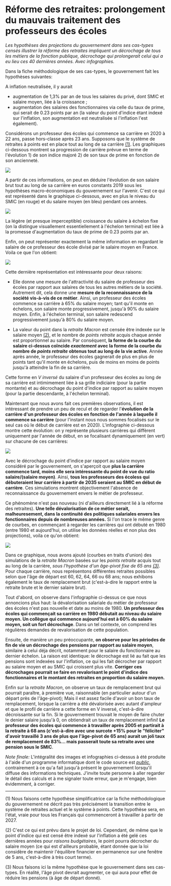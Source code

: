 # Réforme des retraites: prolongement du mauvais traitement des professeurs des écoles


*Les hypothèses des projections du gouvernement dans ses cas-types censés illustrer la réforme des retraites impliquent un décrochage de tous les métiers de la fonction publique, décrochage qui prolongerait celui qui a eu lieu ces 40 dernières années. Avec infographies.*


Dans la fiche méthodologique de ses cas-types, le gouvernement fait les hypothèses suivantes:

A inflation neutralisée, il y aurait

- augmentation de 1,3% par an de tous les salaires du privé, dont SMIC et salaire moyen, liée à la croissance ;
- augmentation des salaires des fonctionnaires via celle du taux de prime, qui serait de 0.23 points par an (la valeur du point d'indice étant indexé sur l'inflation, son augmentation est neutralisée si l'inflation l'est également).

Considérons un professeur des écoles qui commence sa carrière en 2020 à 22 ans, passe hors-classe après 23 ans. Supposons que le système de retraites à points est en place tout au long de sa carrière [(1)](#note1). Les graphiques ci-dessous montrent sa progression de carrière prévue en terme de l'évolution 1) de son indice majoré  2) de son taux de prime en fonction de son ancienneté.

![](./grille.png)

A partir de ces informations, on peut en déduire l'évolution de son salaire brut tout au long de sa carrière en euros constants 2019 sous les hypothèses macro-économiques du gouvernement sur l'avenir. C'est ce qui est représenté dans le graphique ci-dessous, avec en plus le niveau du SMIC (en rouge) et du salaire moyen (en bleu) pendant ces années.

![](./salaireEC.png)

La légère (et presque imperceptible) croissance du salaire à échelon fixe (on la distingue visuallement essentiellement à l'échelon terminal) est liée à la promesse d'augmentation du taux de prime de 0.23 points par an. 

Enfin, on peut représenter exactement la même information en regardant le salaire de ce professeur des école divisé par le salaire moyen en France. Voila ce que l'on obtient:

![](./salaireRel.png)

Cette dernière représentation est intéressante pour deux raisons:

- Elle donne une mesure de l'attractivité du salaire de professeur des écoles par rapport aux salaires de tous les autres métiers de la société. Autrement dit, cela donne une **mesure de la reconnaissance de la société vis-à-vis de ce métier**. Ainsi, un professeur des écoles commence sa carrière à 65% du salaire moyen; tant qu'il monte en échelons, son salaire monte progressivement, jusqu'à 90% du salaire moyen. Enfin, à l'échelon terminal, son salaire redescend progressivement jusqu'à 80% du salaire moyen.

- La valeur du point dans la *retraite Macron* est censée être indexée sur le salaire moyen [(2)](#note2), et le nombre de *points retraite* acquis chaque année est proportionnel au salaire. Par conséquent, **la forme de la courbe du salaire ci-dessus coïncide *exactement* avec la forme de la courbe du nombre de *points retraite* obtenus tout au long de la vie active**. Année après année, le professeur des écoles gagnerait de plus en plus de points tant qu'il monte en échelons, puis de moins en moins de points jusqu'à atteindre la fin de sa carrière.

Cette forme en *V inversé* du salaire d'un professeur des écoles au long de sa carrière est intimimement liée à sa grille indiciaire (pour la partie montante) et au décrochage du point d'indice par rapport au salaire moyen (pour la partie descendante, à l'échelon terminal).


Maintenant que nous avons fait ces premières observations, il est intéressant de prendre un peu de recul et de regarder l'**évolution de la carrière d'un professeur des écoles en fonction de l'année à laquelle il commence sa carrière** (pour l'instant nous nous sommes focalisés sur le seul cas où le début de carrière est en 2020). L'infographie ci-dessous montre cette évolution: on y représente plusieurs carrières qui diffèrent uniquement par l'année de début, en se focalisant dynamiquement (en vert) sur chacune de ces carrières:

![](./selonannee.gif)

Avec le décrochage du point d'indice par rapport au salaire moyen considéré par le gouvernement, on s'aperçoit que **plus la carrière commence tard, moins elle sera intéressante du point de vue du ratio salaire/(salaire moyen)**. Ainsi, **tous les professeurs des écoless qui débuteraient leur carrière à partir de 2035 seraient au SMIC en début de carrière**. Ces simulations montrent objectivement l'absence de reconnaissance du gouvernement envers le métier de professeur.

Ce phénomène n'est pas nouveau (ni d'ailleurs directement lié à la réforme des retraites). **Une telle dévalorisation de ce métier serait, malheuresement, dans la continuité des politiques salariales envers les fonctionnaires depuis de nombreuses années.** Si l'on trace le même genre de courbes, en commençant à regarder les carrières qui ont débuté en 1980 (entre 1980 et aujourd'hui, on utilise les données réelles et non plus des projections), voila ce qu'on obtient:

![](./selonannee_retraite.gif)

Dans ce graphique, nous avons ajouté (courbes en traits d'union) des
simulations de la *retraite Macron* basées sur les *points retraite*
acquis tout au long de la carrière, *sous l'hypothèse d'un âge-pivot
fixe de 65 ans [(3)](#note3)*. Pour chaque carrière, nous représentons
différentes retraites possibles selon que l'âge de départ est 60, 62,
64, 66 ou 68 ans; nous exhibons également le taux de remplacement brut
(c'est-à-dire le rapport entre la retraite brute et le dernier salaire
brut).

Tout d'abord, on observe dans l'infographie ci-dessus ce que nous
annoncions plus haut: la dévalorisation salariale du métier de
professeur des écoles n'est pas nouvelle et date au moins
de 1980. **Un professeur des écoles qui commençait sa carrière en 1980
débutait au niveau du salaire moyen. Un collègue qui commence aujourd'hui est à
60% du salaire moyen, soit un fort décrochage**. Dans un tel contexte, on comprend les régulières demandes de revalorisation de cette population.

Ensuite, de manière un peu préoccupante, **on observe pour les périodes de
fin de vie un décrochage des pensions par rapport au salaire moyen**,
similaire à celui déja décrit, notamment pour le salaire du fonctionnaire au
dernier échelon. La raison est identique: le décrochage est lié au
fait que les pensions sont indexées sur l'inflation, ce qui les fait décrocher
par rapport au salaire moyen et au SMIC qui croissent plus vite. **Corriger ces décrochages pourrait se faire en revalorisant le point d'indice des fonctionnaires et le montant des retraites en proportion du salaire moyen.**

Enfin sur la *retraite Macron*, on observe un taux de remplacement
brut qui pourrait paraître, à première vue, raisonnable (en
particulier autour d'un départ près de l'âge-pivot); Mais il est assez
facile d'avoir un bon taux de remplacement, lorsque la carrière a été
dévalorisée avec autant d'ampleur et que le profil de carrière a cette
forme en V inversé, c'est-à-dire décroissante sur la fin. Si le gouvernement trouvait le moyen de faire chuter le
denier salaire jusqu'à 0, on obtiendrait un taux de remplacement infini!
**Le professeur des écoles qui commence à travailler après 2005
et partirait à la retraite à 68 ans (c'est-à-dire avec une surcote
+15% pour le "féliciter" d'avoir travaillé 3 ans de plus que l'âge-pivot de 65
ans) aurait un joli taux de remplacement de 83%... mais passerait
toute sa retraite avec une pension sous le SMIC**. 






*Note finale:* L'intégralité des images et infographies ci-dessus à été produite à l'aide d'un programme informatique dont le code source est [_public_](), contrairement à ce qu'a fait jusqu'à présent le gouvernement lorsqu'il diffuse des informations techniques. J'invite toute personne à aller regarder le détail des calculs et à me signaler toute erreur, que je m'engage, bien évidemment, à corriger.


- - - 

(1) Nous faisons cette hypothèse simplificatrice car la fiche méthodologique du gouvernement ne décrit pas très précisément la transition entre le système de retraites actuel et le système à points. Cette hypothèse sera, en l'état, vraie pour tous les Français qui commenceront à travailler à partir de 2027. <a name="note1"></a>

(2) C'est ce qui est prévu dans le projet de loi. Cependant, de même que le point d'indice qui est censé être indexé sur l'inflation a été gelé ces dernières années pour *raisons budgétaires*, le point pourra décrocher du salaire moyen (ce qui est d'ailleurs probable, étant donnée que la loi considère  de maintenir l'équilibre financier en permanence sur une fenêtre de 5 ans, c'est-à-dire à très court terme). <a name="note2"></a>

(3) Nous faisons ici la même hypothèse que le gouvernement dans ses cas-types. En réalité, l'âge pivot devrait augmenter, ce qui aura pour effet de réduire les pensions (à âge de départ donné).<a name="note3"></a>
